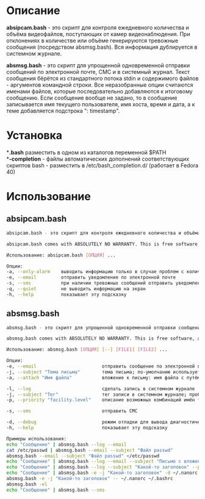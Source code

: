# Описание

**absipcam.bash** - это скрипт для контроля ежедневного количества и объёма видеофайлов, поступающих от камер видеонаблюдения. При отклонениях в количестве или объёме генерируются тревожные сообщения (посредством absmsg.bash). Вся информация дублируется в системном журнале.<br/>

**absmsg.bash** - это скрипт для упрощенной одновременной отправки сообщений по электронной почте, СМС и в системный журнал. Текст сообщения бёрётся из стандартного потока stdin и содержимого файлов - аргументов командной строки. Все неразобранные опции считаются именами файлов, которые последовательно добавляются к итоговому сообщению. Если сообщение вообще не задано, то в сообщение записывается имя текущего пользователя, имя хоста, время и дата, а к теме добавляется подстрока ": timestamp".<br/>

# Установка

***.bash** разместить в одном из каталогов переменной $PATH<br/>
***-completion** - файлы автоматических дополнений соответствующих скриптов bash - разместить в /etc/bash_completion.d/ (работает в Fedora 40)<br/>


# Использование

## absipcam.bash
```absipcam.bash   version 0.1, © 2024 by Sergey Vasiliev aka abs.
absipcam.bash - это скрипт для контроля ежедневного количества и объёма видеофайлов, поступающих от камер видеонаблюдения. При отклонениях в количестве или объёме генерируются тревожные сообщения (посредством absmsg.bash). Вся информация дублируется в системном журнале.

absipcam.bash comes with ABSOLUTELY NO WARRANTY. This is free software, and you are welcome to redistribute it under certain conditions.  See  the GNU General Public Licence for details.

Использование: absipcam.bash [ОПЦИЯ] ...

Опции:
-a, --only-alarm    выводить информацию только в случае проблем с количеством или объёмом видеофайлов
-e, --email         отправить уведомление по электронной почте
-s, --sms           при наличии тревожных сообщений отправить уведомление по СМС
-q, --quiet         не выводить информацию на экран
-h, --help          показывает эту подсказку
```

## absmsg.bash
```absmsg.bash   version 0.1, © 2024 by Sergey Vasiliev aka abs.
absmsg.bash - это скрипт для упрощенной одновременной отправки сообщений по электронной почте, СМС и в системный журнал. Текст сообщения бёрётся из стандартного потока stdin и содержимого файлов - аргументов командной строки. Все неразобранные опции считаются именами файлов, которые последовательно добавляются к итоговому сообщению. Если сообщение вообще не задано, то в сообщение записывается имя текущего пользователя, имя хоста, время и дата, а к теме добавляется подстрока ": timestamp".

absmsg.bash comes with ABSOLUTELY NO WARRANTY. This is free software, and you are welcome to redistribute it under certain conditions.  See  the GNU General Public Licence for details.

Использование: absmsg.bash [ОПЦИЯ] [--] [FILE1] [FILE2] ...

Опции:
-e, --email                        отправить сообщение по электронной почте
-j, --subject "Тема письма"        тема письма; по-умолчанию используется имя скрипта 'absmsg.bash'; опция игнорируется при выборе способа отправки сообщений sms
-a, --attach "Имя файла"           вложение к письму: имя файла с путём; опция может быть использована многократно; опция игнорируется при выборе других способов отправки сообщений

-l, --log                          сделать запись в системном журнале
-j, --subject "Тег"                тег записи в системном журнале; пробелы принудительно меняются на знаки подчёркивания '_'; если тег не задан, то используется имя скрипта 'absmsg.bash'; опция игнорируется при выборе способа отправки сообщений sms
-p, --priority "facility.level"    описание возможных комбинаций имён facility и level смотрите 'man logger'; по-умолчанию используется user.info; опция игнорируется при выборе других способов отправки сообщений

-s, --sms                          отправить СМС

-d, --debug                        режим отладки для вывода диагностических сообщений используемых команд
-h, --help                         показывает эту подсказку

Примеры использования:
echo "Сообщение" | absmsg.bash --log --email
cat /etc/passwd | absmsg.bash --email --subject "Файл passwd"
absmsg.bash --email --subject "Файл passwd" </etc/passwd
echo "Сообщение" | absmsg.bash --log --email --subject "Письмо с вложениями" --attach "/etc/passwd" --attach /etc/group -d
echo "Сообщение" | absmsg.bash --log --subject "Какой-то заголовок" --priority cron.err
echo "Сообщение" | absmsg.bash -e -j "Какой-то заголовок" -d ~/.nanorc ~/.bashrc
absmsg.bash -e -j "Какой-то заголовок" -- ~/.nanorc ~/.bashrc
absmsg.bash -el
echo "Сообщение" | absmsg.bash --sms
```

